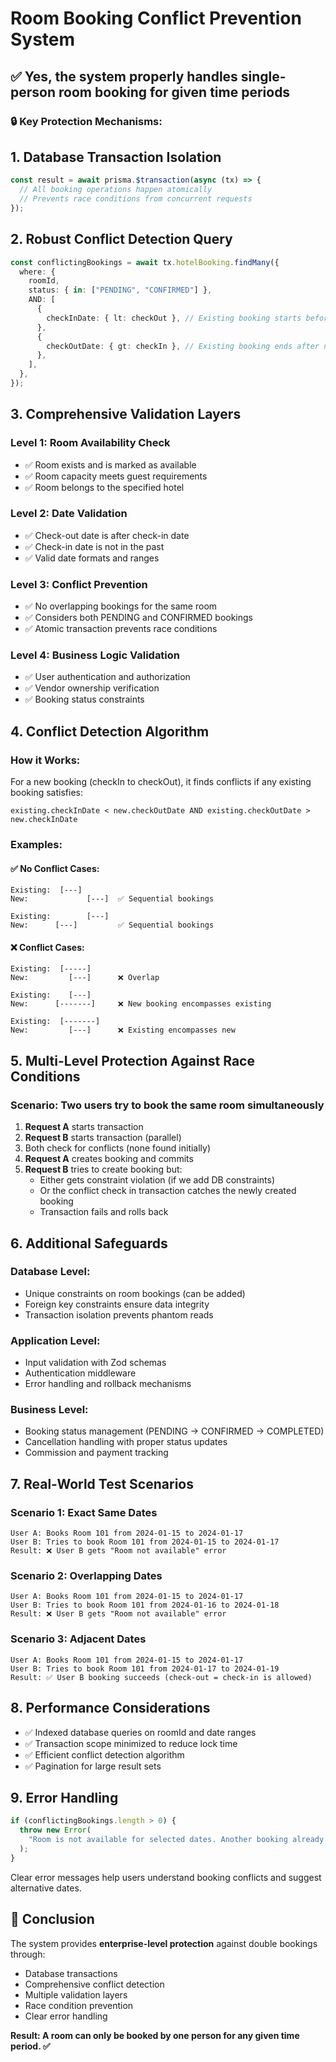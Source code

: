 # Room Booking Conflict Prevention System

## ✅ **Yes, the system properly handles single-person room booking for given time periods**

### 🔒 **Key Protection Mechanisms:**

## 1. **Database Transaction Isolation**

```typescript
const result = await prisma.$transaction(async (tx) => {
  // All booking operations happen atomically
  // Prevents race conditions from concurrent requests
});
```

## 2. **Robust Conflict Detection Query**

```typescript
const conflictingBookings = await tx.hotelBooking.findMany({
  where: {
    roomId,
    status: { in: ["PENDING", "CONFIRMED"] },
    AND: [
      {
        checkInDate: { lt: checkOut }, // Existing booking starts before new booking ends
      },
      {
        checkOutDate: { gt: checkIn }, // Existing booking ends after new booking starts
      },
    ],
  },
});
```

## 3. **Comprehensive Validation Layers**

### **Level 1: Room Availability Check**

- ✅ Room exists and is marked as available
- ✅ Room capacity meets guest requirements
- ✅ Room belongs to the specified hotel

### **Level 2: Date Validation**

- ✅ Check-out date is after check-in date
- ✅ Check-in date is not in the past
- ✅ Valid date formats and ranges

### **Level 3: Conflict Prevention**

- ✅ No overlapping bookings for the same room
- ✅ Considers both PENDING and CONFIRMED bookings
- ✅ Atomic transaction prevents race conditions

### **Level 4: Business Logic Validation**

- ✅ User authentication and authorization
- ✅ Vendor ownership verification
- ✅ Booking status constraints

## 4. **Conflict Detection Algorithm**

### **How it Works:**

For a new booking (checkIn to checkOut), it finds conflicts if any existing booking satisfies:

```
existing.checkInDate < new.checkOutDate AND existing.checkOutDate > new.checkInDate
```

### **Examples:**

#### ✅ **No Conflict Cases:**

```
Existing:  [---]
New:             [---]  ✅ Sequential bookings

Existing:        [---]
New:      [---]         ✅ Sequential bookings
```

#### ❌ **Conflict Cases:**

```
Existing:  [-----]
New:         [---]      ❌ Overlap

Existing:    [---]
New:      [-------]     ❌ New booking encompasses existing

Existing:  [-------]
New:         [---]      ❌ Existing encompasses new
```

## 5. **Multi-Level Protection Against Race Conditions**

### **Scenario:** Two users try to book the same room simultaneously

1. **Request A** starts transaction
2. **Request B** starts transaction (parallel)
3. Both check for conflicts (none found initially)
4. **Request A** creates booking and commits
5. **Request B** tries to create booking but:
   - Either gets constraint violation (if we add DB constraints)
   - Or the conflict check in transaction catches the newly created booking
   - Transaction fails and rolls back

## 6. **Additional Safeguards**

### **Database Level:**

- Unique constraints on room bookings (can be added)
- Foreign key constraints ensure data integrity
- Transaction isolation prevents phantom reads

### **Application Level:**

- Input validation with Zod schemas
- Authentication middleware
- Error handling and rollback mechanisms

### **Business Level:**

- Booking status management (PENDING → CONFIRMED → COMPLETED)
- Cancellation handling with proper status updates
- Commission and payment tracking

## 7. **Real-World Test Scenarios**

### **Scenario 1: Exact Same Dates**

```
User A: Books Room 101 from 2024-01-15 to 2024-01-17
User B: Tries to book Room 101 from 2024-01-15 to 2024-01-17
Result: ❌ User B gets "Room not available" error
```

### **Scenario 2: Overlapping Dates**

```
User A: Books Room 101 from 2024-01-15 to 2024-01-17
User B: Tries to book Room 101 from 2024-01-16 to 2024-01-18
Result: ❌ User B gets "Room not available" error
```

### **Scenario 3: Adjacent Dates**

```
User A: Books Room 101 from 2024-01-15 to 2024-01-17
User B: Tries to book Room 101 from 2024-01-17 to 2024-01-19
Result: ✅ User B booking succeeds (check-out = check-in is allowed)
```

## 8. **Performance Considerations**

- ✅ Indexed database queries on roomId and date ranges
- ✅ Transaction scope minimized to reduce lock time
- ✅ Efficient conflict detection algorithm
- ✅ Pagination for large result sets

## 9. **Error Handling**

```typescript
if (conflictingBookings.length > 0) {
  throw new Error(
    "Room is not available for selected dates. Another booking already exists for this period."
  );
}
```

Clear error messages help users understand booking conflicts and suggest alternative dates.

## 🚀 **Conclusion**

The system provides **enterprise-level protection** against double bookings through:

- Database transactions
- Comprehensive conflict detection
- Multiple validation layers
- Race condition prevention
- Clear error handling

**Result: A room can only be booked by one person for any given time period. ✅**
